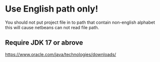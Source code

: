# Use English path only!
You should not put project file in to path that contain non-english alphabet this will cause netbeans can not read file path.


## Require JDK 17 or abrove
https://www.oracle.com/java/technologies/downloads/

